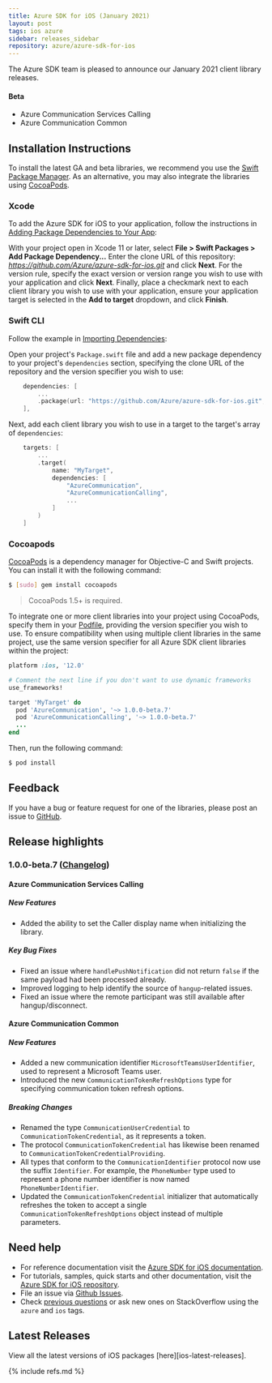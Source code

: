 ```yaml
---
title: Azure SDK for iOS (January 2021)
layout: post
tags: ios azure
sidebar: releases_sidebar
repository: azure/azure-sdk-for-ios
---
```


The Azure SDK team is pleased to announce our January 2021 client library releases.

#### Beta

- Azure Communication Services Calling
- Azure Communication Common

## Installation Instructions

To install the latest GA and beta libraries, we recommend you use the [Swift Package Manager](https://swift.org/package-manager/). As an alternative, you may also integrate the libraries using [CocoaPods](https://cocoapods.org/).

### Xcode

To add the Azure SDK for iOS to your application, follow the instructions in [Adding Package Dependencies to Your App](https://developer.apple.com/documentation/xcode/adding_package_dependencies_to_your_app):

With your project open in Xcode 11 or later, select **File > Swift Packages > Add Package Dependency...** Enter the clone URL of this repository: *https://github.com/Azure/azure-sdk-for-ios.git* and click **Next**. For the version rule, specify the exact version or version range you wish to use with your application and click **Next**. Finally, place a checkmark next to each client library you wish to use with your application, ensure your application target is selected in the **Add to target** dropdown, and click **Finish**.

### Swift CLI

Follow the example in [Importing Dependencies](https://swift.org/package-manager/#importing-dependencies):

Open your project's `Package.swift` file and add a new package dependency to your project's `dependencies` section, specifying the clone URL of the repository and the version specifier you wish to use:

```swift
    dependencies: [
        ...
        .package(url: "https://github.com/Azure/azure-sdk-for-ios.git", from: "1.0.0-beta.7")
    ],
```

Next, add each client library you wish to use in a target to the target's array of `dependencies`:

```swift
    targets: [
        ...
        .target(
            name: "MyTarget",
            dependencies: [
                "AzureCommunication",
                "AzureCommunicationCalling",
                ...
            ]
        )
    ]
```

### Cocoapods

[CocoaPods](https://cocoapods.org/) is a dependency manager for Objective-C and Swift projects. You can install it with the following command:

```bash
$ [sudo] gem install cocoapods
```

> CocoaPods 1.5+ is required.

To integrate one or more client libraries into your project using CocoaPods, specify them in your [Podfile](https://guides.cocoapods.org/using/the-podfile.html), providing the version specifier you wish to use. To ensure compatibility when using multiple client libraries in the same project, use the same version specifier for all Azure SDK client libraries within the project:

```ruby
platform :ios, '12.0'

# Comment the next line if you don't want to use dynamic frameworks
use_frameworks!

target 'MyTarget' do
  pod 'AzureCommunication', '~> 1.0.0-beta.7'
  pod 'AzureCommunicationCalling', '~> 1.0.0-beta.7'
  ...
end
```

Then, run the following command:

```bash
$ pod install
```

## Feedback

If you have a bug or feature request for one of the libraries, please post an issue to [GitHub](https://github.com/azure/azure-sdk-for-ios/issues).

## Release highlights

### 1.0.0-beta.7 ([Changelog](https://github.com/Azure/azure-sdk-for-ios/blob/master/CHANGELOG.md#100-beta7-2021-01-12))

#### Azure Communication Services Calling

##### New Features

- Added the ability to set the Caller display name when initializing the library.

##### Key Bug Fixes

- Fixed an issue where `handlePushNotification` did not return `false` if the same payload had been processed already.
- Improved logging to help identify the source of `hangup`-related issues.
- Fixed an issue where the remote participant was still available after hangup/disconnect.

#### Azure Communication Common

##### New Features

- Added a new communication identifier `MicrosoftTeamsUserIdentifier`, used to represent a Microsoft Teams user.
- Introduced the new `CommunicationTokenRefreshOptions` type for specifying communication token refresh options.

##### Breaking Changes

- Renamed the type `CommunicationUserCredential` to `CommunicationTokenCredential`, as it represents a token.
- The protocol `CommunicationTokenCredential` has likewise been renamed to `CommunicationTokenCredentialProviding`.
- All types that conform to the `CommunicationIdentifier` protocol now use the suffix `Identifier`. For example, the `PhoneNumber` type used to represent a phone number identifier is now named `PhoneNumberIdentifier`.
- Updated the `CommunicationTokenCredential` initializer that automatically refreshes the token to accept a single `CommunicationTokenRefreshOptions` object instead of multiple parameters.


## Need help

- For reference documentation visit the [Azure SDK for iOS documentation](https://azure.github.io/azure-sdk-for-ios/).
- For tutorials, samples, quick starts and other documentation, visit the [Azure SDK for iOS repository](https://github.com/azure/azure-sdk-for-ios/).
- File an issue via [Github Issues](https://github.com/Azure/azure-sdk-for-ios/issues/new/choose).
- Check [previous questions](https://stackoverflow.com/questions/tagged/azure+ios) or ask new ones on
 StackOverflow using the `azure` and `ios` tags.

## Latest Releases

View all the latest versions of iOS packages [here][ios-latest-releases].

{% include refs.md %}
